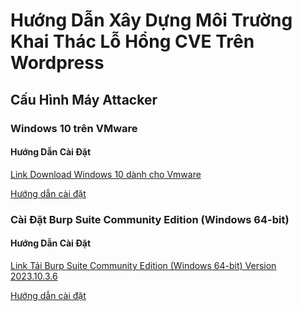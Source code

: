 # Hướng Dẫn Xây Dựng Môi Trường Khai Thác Lỗ Hổng CVE Trên Wordpress
## Cấu Hình Máy Attacker

### Windows 10 trên VMware

#### Hướng Dẫn Cài Đặt

[Link Download Windows 10 dành cho Vmware](https:/developer.microsoft.com/en-us/windows/downloads/virtual-machines/)

[Hướng dẫn cài đặt](https://www.youtube.com/watch?v=v0Af4UIFg_8)

### Cài Đặt Burp Suite Community Edition (Windows 64-bit)

#### Hướng Dẫn Cài Đặt

[Link Tải Burp Suite Community Edition (Windows 64-bit) Version 2023.10.3.6](https://portswigger.net/burp/communitydownload)

[Hướng dẫn cài đặt](https://portswigger.net/burp/documentation/desktop/getting-started/download-and-install)
